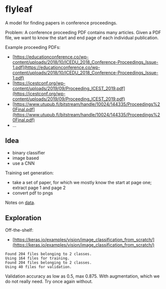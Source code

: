 # flyleaf

A model for finding papers in conference proceedings.

Problem: A conference proceeding PDF contains many articles. Given a PDF file, we want to know
the start and end page of each individual publication.

Example proceeding PDFs:

* [https://educationconference.co/wp-content/uploads/2018/10/ICEDU_2018_Conference-Proceedings_Issue-1.pdf](https://educationconference.co/wp-content/uploads/2018/10/ICEDU_2018_Conference-Proceedings_Issue-1.pdf)
* [https://icestconf.org/wp-content/uploads/2019/09/Proceeding_ICEST_2019.pdf](https://icestconf.org/wp-content/uploads/2019/09/Proceeding_ICEST_2019.pdf)
* [https://www.utupub.fi/bitstream/handle/10024/144335/Proceedings%20Final.pdf](https://www.utupub.fi/bitstream/handle/10024/144335/Proceedings%20Final.pdf)
* ...

## Idea

* binary classifier
* image based
* use a CNN

Training set generation:

* take a set of paper, for which we mostly know the start at page one; extract page 1 and page 2
* convert pdf to pngs

Notes on [data](data).

## Exploration

Off-the-shelf:

* [https://keras.io/examples/vision/image_classification_from_scratch/](https://keras.io/examples/vision/image_classification_from_scratch/)

```
Found 204 files belonging to 2 classes.
Using 164 files for training.
Found 204 files belonging to 2 classes.
Using 40 files for validation.
```

Validation accuracy as low as 0.5, max 0.875. With augmentation, which we do not really need. Try once again without.

